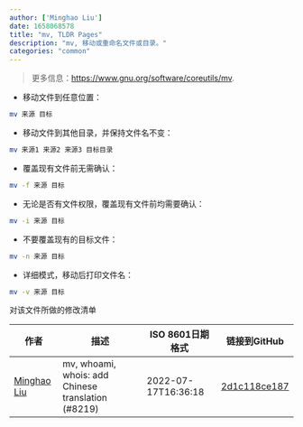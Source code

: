 ```yaml
---
author: ['Minghao Liu']
date: 1658068578
title: "mv, TLDR Pages"
description: "mv, 移动或重命名文件或目录。"
categories: "common"
---
```

> 更多信息：<https://www.gnu.org/software/coreutils/mv>.

- 移动文件到任意位置：

```bash
mv 来源 目标
```

- 移动文件到其他目录，并保持文件名不变：

```bash
mv 来源1 来源2 来源3 目标目录
```

- 覆盖现有文件前无需确认：

```bash
mv -f 来源 目标
```

- 无论是否有文件权限，覆盖现有文件前均需要确认：

```bash
mv -i 来源 目标
```

- 不要覆盖现有的目标文件：

```bash
mv -n 来源 目标
```

- 详细模式，移动后打印文件名：

```bash
mv -v 来源 目标
```
对该文件所做的修改清单


作者 | 描述 | ISO 8601日期格式 | 链接到GitHub
------|-----|-----|-----
[Minghao Liu](mailto:HugueLiu@users.noreply.github.com) | mv, whoami, whois: add Chinese translation (#8219) | 2022-07-17T16:36:18 | [2d1c118ce187](https://github.com/tldr-pages/tldr/commit/2d1c118ce187ab76d24ebcb08d8a0b31d7b213c6)

